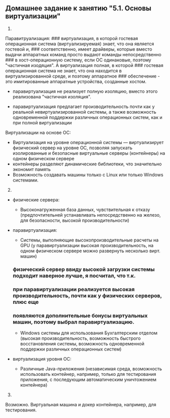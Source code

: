 ## Домашнее задание к занятию "5.1. Основы виртуализации"

1.
Паравитруализация:
	### виртуализация, в которой гостевая операционная система (виртуализируемая) знает, что она является гостевой и, 
	### соответственно, имеет драйверы, которые вместо выдачи аппаратных команд просто выдают команды непосредственно 
	### в хост-операционную систему, если ОС одинаковые, поэтому "частичная изодяция". А виртуализация полная, в которой
	### гостевая операционная система не знает, что она находится в виртуализированной среде, и поэтому аппаратное 
	### обеспечение - это имитированные аппаратные устройства, созданные хостом.
  - паравиртуализация не реализует полную изоляцию, вместо этого реализована "частичная изоляция".

  - паравиртуализация предлагает производительность почти как у реальной невиртуализированной системы, 
  а также возможность одновременной поддержки различных операционных систем, как и при полной виртуализации


Виртуализации на основе ОС:
  - Виртуализация на уровне операционной системы — виртуализирует физический сервер на уровне ОС, позволяя запускать
  изолированные и безопасные виртуальные серверы (контейнеры) на одном физическом сервере
  - контейнеры разделяют динамические библиотеки, что значительно экономит память
  - Возможность создавать машины только с Linux или только Windows системами.

2. 
  - физические сервера:
	- Высоконагруженная база данных, чувствительная к отказу (предпочтительней устанавливать непосредственно 
	на железо, для безопасности, высокой производительности)

  - паравиртуализация:
	- Системы, выполняющие высокопроизводительные расчеты на GPU (у паравиртуализации высокая производительность, на
	одном физическом сервере можно развернуть несколько вирт. машин)
	### физический сервер ввиду высокой загрузки системы подходит наверное лучше, я посчитал, что т.к. 
	### при паравиртуализации реализуется высокая производительность, почти как у физических серверов, плюс еще
	### появляются дополнительные бонусы виртуальных машин, поэтому выбрал паравиртуализацию.   
	- Windows системы для использования Бухгалтерским отделом (высокая производительность, возможность быстрого 
	восстановления системы, возможность одновременной поддержки различных операционных систем)
  - виртуализация уровня ОС:
	- Различные Java-приложения (независимая среда, возможность использовать контейнер, например, только для
	тестирования приложения, с последующим автоматическим уничтожением контейнера)

3. 
  Возможно. Виртуальная машина и докер контейнера, например, для тестирования.

